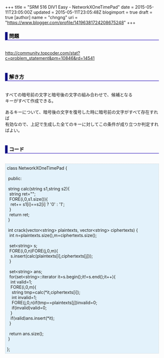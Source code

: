 +++
title = "SRM 516 DIV1 Easy - NetworkXOneTimePad"
date = 2015-05-11T23:05:00Z
updated = 2015-05-11T23:05:48Z
blogimport = true
draft = true
[author]
	name = "chngng"
	uri = "https://www.blogger.com/profile/14196381724208675248"
+++

<div dir="ltr" style="text-align: left;" trbidi="on"><h3 style="border-bottom: 2px solid slateblue; border-left: 8px solid navy; color: black; padding: 0px 0px 1px 5px;">問題 <br /></h3><br /><a href="http://community.topcoder.com/stat?c=problem_statement&amp;pm=10846&amp;rd=14541" target="_blank">http://community.topcoder.com/stat?c=problem_statement&amp;pm=10846&amp;rd=14541</a><br /><br /><h3 style="border-bottom: 2px solid slateblue; border-left: 8px solid navy; color: black; padding: 0px 0px 1px 5px;">解き方 </h3><br />すべての暗号前の文字と暗号後の文字の組み合わせで、候補となる<br />キーがすべて作成できる。<br /><br />あるキーについて、暗号後の文字を復号した時に暗号前の文字がすべて存在すれば<br />有効なので、上記で生成した全てのキーに対してこの条件が成り立つか判定すればよい。<br /><br /><h3 style="border-bottom: 2px solid slateblue; border-left: 8px solid navy; color: black; padding: 0px 0px 1px 5px;">コード </h3><br /><div style="background-color: #e3f2fb; border: 1px dotted #CCCCCC; padding: 5px;">class NetworkXOneTimePad {<br /><br /><span class="Apple-tab-span" style="white-space: pre;"> </span>public:<br /><br /><span class="Apple-tab-span" style="white-space: pre;"> </span>string calc(string s1,string s2){<br /><span class="Apple-tab-span" style="white-space: pre;">  </span>string ret="";<br /><span class="Apple-tab-span" style="white-space: pre;">  </span>FORE(i,0,s1.size()){<br /><span class="Apple-tab-span" style="white-space: pre;">   </span>ret+= s1[i]==s2[i] ? '0' : '1';<br /><span class="Apple-tab-span" style="white-space: pre;">  </span>}<br /><span class="Apple-tab-span" style="white-space: pre;">  </span>return ret;<br /><span class="Apple-tab-span" style="white-space: pre;"> </span>}<br /><br /><span class="Apple-tab-span" style="white-space: pre;"> </span>int crack(vector&lt;string&gt; plaintexts, vector&lt;string&gt; ciphertexts) {<br /><span class="Apple-tab-span" style="white-space: pre;">  </span>int n=plaintexts.size(),m=ciphertexts.size();<br /><br /><span class="Apple-tab-span" style="white-space: pre;">  </span>set&lt;string&gt; s;<br /><span class="Apple-tab-span" style="white-space: pre;">  </span>FORE(i,0,n)FORE(j,0,m){<br /><span class="Apple-tab-span" style="white-space: pre;">   </span>s.insert(calc(plaintexts[i],ciphertexts[j]));<br /><span class="Apple-tab-span" style="white-space: pre;">  </span>}<br /><br /><span class="Apple-tab-span" style="white-space: pre;">  </span>set&lt;string&gt; ans;<br /><span class="Apple-tab-span" style="white-space: pre;">  </span>for(set&lt;string&gt;::iterator it=s.begin();it!=s.end();it++){<br /><span class="Apple-tab-span" style="white-space: pre;">   </span>int valid=1;<br /><span class="Apple-tab-span" style="white-space: pre;">   </span>FORE(i,0,m){<br /><span class="Apple-tab-span" style="white-space: pre;">    </span>string tmp=calc(*it,ciphertexts[i]);<br /><span class="Apple-tab-span" style="white-space: pre;">    </span>int invalid=1;<br /><span class="Apple-tab-span" style="white-space: pre;">    </span>FORE(j,0,n)if(tmp==plaintexts[j])invalid=0;<br /><span class="Apple-tab-span" style="white-space: pre;">    </span>if(invalid)valid=0;<br /><span class="Apple-tab-span" style="white-space: pre;">   </span>}<br /><span class="Apple-tab-span" style="white-space: pre;">   </span>if(valid)ans.insert(*it);<br /><span class="Apple-tab-span" style="white-space: pre;">  </span>}<br /><br /><span class="Apple-tab-span" style="white-space: pre;">  </span>return ans.size();<br /><span class="Apple-tab-span" style="white-space: pre;"> </span>}<br /><br />};</div></div>
